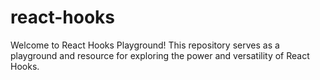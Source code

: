 # react-hooks
Welcome to React Hooks Playground! This repository serves as a playground and resource for exploring the power and versatility of React Hooks. 
